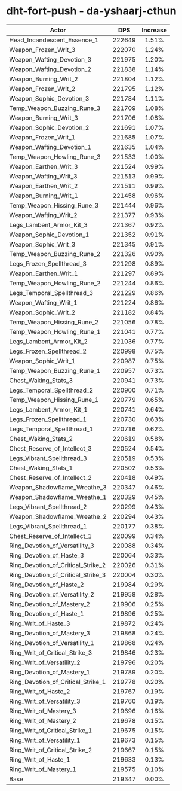 # dht-fort-push - da-yshaarj-cthun
| Actor | DPS | Increase |
|---|:---:|:---:|
|Head_Incandescent_Essence_1|222649|1.51%|
|Weapon_Frozen_Writ_3|222070|1.24%|
|Weapon_Wafting_Devotion_3|221975|1.20%|
|Weapon_Wafting_Devotion_2|221838|1.14%|
|Weapon_Burning_Writ_2|221804|1.12%|
|Weapon_Frozen_Writ_2|221795|1.12%|
|Weapon_Sophic_Devotion_3|221784|1.11%|
|Temp_Weapon_Buzzing_Rune_3|221709|1.08%|
|Weapon_Burning_Writ_3|221706|1.08%|
|Weapon_Sophic_Devotion_2|221691|1.07%|
|Weapon_Frozen_Writ_1|221685|1.07%|
|Weapon_Wafting_Devotion_1|221635|1.04%|
|Temp_Weapon_Howling_Rune_3|221533|1.00%|
|Weapon_Earthen_Writ_3|221524|0.99%|
|Weapon_Wafting_Writ_3|221513|0.99%|
|Weapon_Earthen_Writ_2|221511|0.99%|
|Weapon_Burning_Writ_1|221458|0.96%|
|Temp_Weapon_Hissing_Rune_3|221444|0.96%|
|Weapon_Wafting_Writ_2|221377|0.93%|
|Legs_Lambent_Armor_Kit_3|221367|0.92%|
|Weapon_Sophic_Devotion_1|221352|0.91%|
|Weapon_Sophic_Writ_3|221345|0.91%|
|Temp_Weapon_Buzzing_Rune_2|221326|0.90%|
|Legs_Frozen_Spellthread_3|221298|0.89%|
|Weapon_Earthen_Writ_1|221297|0.89%|
|Temp_Weapon_Howling_Rune_2|221244|0.86%|
|Legs_Temporal_Spellthread_3|221229|0.86%|
|Weapon_Wafting_Writ_1|221224|0.86%|
|Weapon_Sophic_Writ_2|221182|0.84%|
|Temp_Weapon_Hissing_Rune_2|221056|0.78%|
|Temp_Weapon_Howling_Rune_1|221041|0.77%|
|Legs_Lambent_Armor_Kit_2|221036|0.77%|
|Legs_Frozen_Spellthread_2|220998|0.75%|
|Weapon_Sophic_Writ_1|220987|0.75%|
|Temp_Weapon_Buzzing_Rune_1|220957|0.73%|
|Chest_Waking_Stats_3|220941|0.73%|
|Legs_Temporal_Spellthread_2|220900|0.71%|
|Temp_Weapon_Hissing_Rune_1|220779|0.65%|
|Legs_Lambent_Armor_Kit_1|220741|0.64%|
|Legs_Frozen_Spellthread_1|220730|0.63%|
|Legs_Temporal_Spellthread_1|220716|0.62%|
|Chest_Waking_Stats_2|220619|0.58%|
|Chest_Reserve_of_Intellect_3|220524|0.54%|
|Legs_Vibrant_Spellthread_3|220519|0.53%|
|Chest_Waking_Stats_1|220502|0.53%|
|Chest_Reserve_of_Intellect_2|220418|0.49%|
|Weapon_Shadowflame_Wreathe_3|220347|0.46%|
|Weapon_Shadowflame_Wreathe_1|220329|0.45%|
|Legs_Vibrant_Spellthread_2|220299|0.43%|
|Weapon_Shadowflame_Wreathe_2|220294|0.43%|
|Legs_Vibrant_Spellthread_1|220177|0.38%|
|Chest_Reserve_of_Intellect_1|220099|0.34%|
|Ring_Devotion_of_Versatility_3|220088|0.34%|
|Ring_Devotion_of_Haste_3|220064|0.33%|
|Ring_Devotion_of_Critical_Strike_2|220026|0.31%|
|Ring_Devotion_of_Critical_Strike_3|220004|0.30%|
|Ring_Devotion_of_Haste_2|219984|0.29%|
|Ring_Devotion_of_Versatility_2|219958|0.28%|
|Ring_Devotion_of_Mastery_2|219906|0.25%|
|Ring_Devotion_of_Haste_1|219896|0.25%|
|Ring_Writ_of_Haste_3|219872|0.24%|
|Ring_Devotion_of_Mastery_3|219868|0.24%|
|Ring_Devotion_of_Versatility_1|219868|0.24%|
|Ring_Writ_of_Critical_Strike_3|219846|0.23%|
|Ring_Writ_of_Versatility_2|219796|0.20%|
|Ring_Devotion_of_Mastery_1|219789|0.20%|
|Ring_Devotion_of_Critical_Strike_1|219778|0.20%|
|Ring_Writ_of_Haste_2|219767|0.19%|
|Ring_Writ_of_Versatility_3|219760|0.19%|
|Ring_Writ_of_Mastery_3|219696|0.16%|
|Ring_Writ_of_Mastery_2|219678|0.15%|
|Ring_Writ_of_Critical_Strike_1|219675|0.15%|
|Ring_Writ_of_Versatility_1|219673|0.15%|
|Ring_Writ_of_Critical_Strike_2|219667|0.15%|
|Ring_Writ_of_Haste_1|219633|0.13%|
|Ring_Writ_of_Mastery_1|219575|0.10%|
|Base|219347|0.00%|
